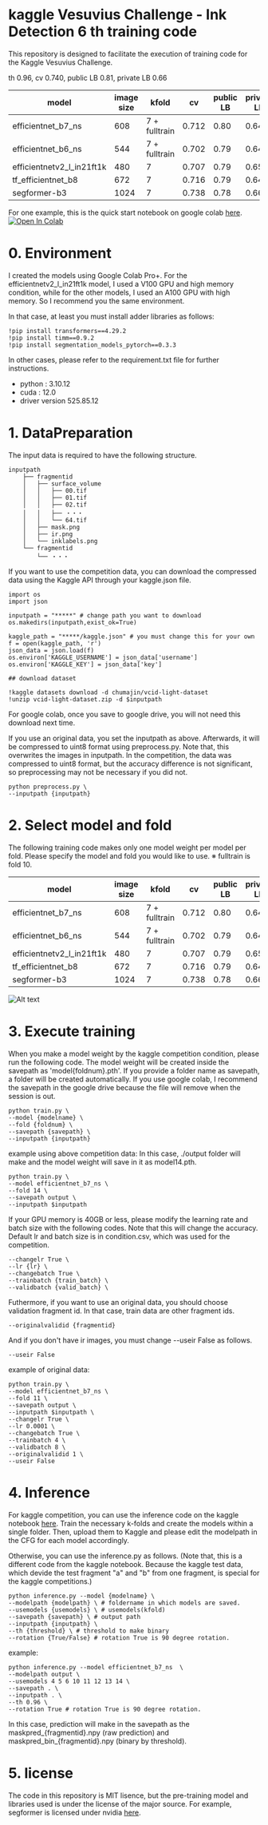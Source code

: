 # kaggle Vesuvius Challenge - Ink Detection 6 th training code
This repository is designed to facilitate the execution of training code for the Kaggle Vesuvius Challenge.

th 0.96, cv 0.740, public LB 0.81, private LB 0.66

| model                     | image size | kfold         | cv     | public LB | private LB | usemodels(kfold) for inference |
|---------------------------|------------|---------------|--------|-----------|------------|-------------------------------|
| efficientnet_b7_ns        | 608        | 7 + fulltrain | 0.712  | 0.80      | 0.64       | [4,5,6,10,11,12,13,14]        |
| efficientnet_b6_ns        | 544        | 7 + fulltrain | 0.702  | 0.79      | 0.64       | [4,5,6,10,11,12,13,14]        |
| efficientnetv2_l_in21ft1k | 480        | 7             | 0.707  | 0.79      | 0.65       | [4,5,6,11,12,13,14]           |
| tf_efficientnet_b8        | 672        | 7             | 0.716  | 0.79      | 0.64       | [4,5,6,11,12,13,14]           |
| segformer-b3              | 1024       | 7             | 0.738  | 0.78      | 0.66       | [4,5,6,11,12,13,14]           |

For one example, this is the quick start notebook on google colab [here](http://colab.research.google.com/github/chumajin/kaggle-VCID/blob/main/Quickstart_VCID_6th.ipynb).  [![Open In Colab](https://colab.research.google.com/assets/colab-badge.svg)](http://colab.research.google.com/github/chumajin/kaggle-VCID/blob/main/Quickstart_VCID_6th.ipynb)


# 0. Environment

I created the models using Google Colab Pro+. For the efficientnetv2_l_in21ft1k model, I used a V100 GPU and high memory condition, while for the other models, I used an A100 GPU with high memory. So I recommend you the same environment.

In that case, at least you must install adder libraries as follows:
~~~
!pip install transformers==4.29.2
!pip install timm==0.9.2
!pip install segmentation_models_pytorch==0.3.3
~~~

In other cases, please refer to the requirement.txt file for further instructions.

* python : 3.10.12
* cuda : 12.0
* driver version 525.85.12


# 1. DataPreparation

The input data is required to have the following structure.

~~~
inputpath
    ├── fragmentid
    │   ├── surface_volume
    │   │   ├── 00.tif
    │   │   ├── 01.tif
    │   │   ├── 02.tif
    │   │   ├── ・・・
    │   │   └── 64.tif
    │   ├── mask.png
    │   ├── ir.png
    │   └── inklabels.png
    └── fragmentid
        └── ・・・
~~~

If you want to use the competition data, you can download the compressed data using the Kaggle API through your kaggle.json file. 

~~~
import os
import json

inputpath = "*****" # change path you want to download
os.makedirs(inputpath,exist_ok=True)

kaggle_path = "*****/kaggle.json" # you must change this for your own
f = open(kaggle_path, 'r')
json_data = json.load(f)
os.environ['KAGGLE_USERNAME'] = json_data['username']
os.environ['KAGGLE_KEY'] = json_data['key']

## download dataset

!kaggle datasets download -d chumajin/vcid-light-dataset
!unzip vcid-light-dataset.zip -d $inputpath
~~~

For google colab, once you save to google drive, you will not need this download next time.

If you use an original data, you set the inputpath as above.
Afterwards, it will be compressed to uint8 format using preprocess.py.
Note that, this overwrites the images in inputpath.
In the competition, the data was compressed to uint8 format, but the accuracy difference is not significant, so preprocessing may not be necessary if you did not.

~~~
python preprocess.py \
--inputpath {inputpath}
~~~



# 2. Select model and fold

The following training code makes only one model weight per model per fold. Please specify the model and fold you would like to use.
※ fulltrain is fold 10.

| model                     | image size | kfold         | cv     | public LB | private LB | usemodels(kfold) for inference |
|---------------------------|------------|---------------|--------|-----------|------------|-------------------------------|
| efficientnet_b7_ns        | 608        | 7 + fulltrain | 0.712  | 0.80      | 0.64       | [4,5,6,10,11,12,13,14]        |
| efficientnet_b6_ns        | 544        | 7 + fulltrain | 0.702  | 0.79      | 0.64       | [4,5,6,10,11,12,13,14]        |
| efficientnetv2_l_in21ft1k | 480        | 7             | 0.707  | 0.79      | 0.65       | [4,5,6,11,12,13,14]           |
| tf_efficientnet_b8        | 672        | 7             | 0.716  | 0.79      | 0.64       | [4,5,6,11,12,13,14]           |
| segformer-b3              | 1024       | 7             | 0.738  | 0.78      | 0.66       | [4,5,6,11,12,13,14]           |

![Alt text](prediction.jpg)

# 3. Execute training

When you make a model weight by the kaggle competition condition, please run the following code. The model weight will be created inside the savepath as 'model{foldnum}.pth'. If you provide a folder name as savepath, a folder will be created automatically. If you use google colab, I recommend the savepath in the google drive because the file will remove when the session is out. 


~~~
python train.py \
--model {modelname} \
--fold {foldnum} \
--savepath {savepath} \
--inputpath {inputpath}
~~~

example using above competition data:
In this case, ./output folder will make and the model weight will save in it as model14.pth.

~~~
python train.py \
--model efficientnet_b7_ns \
--fold 14 \
--savepath output \
--inputpath $inputpath
~~~




If your GPU memory is 40GB or less, please modify the learning rate and batch size with the following codes.
Note that this will change the accuracy.
Default lr and batch size is in condition.csv, which was used for the competition. 

~~~
--changelr True \
--lr {lr} \
--changebatch True \
--trainbatch {train_batch} \
--validbatch {valid_batch} \
~~~

Futhermore, if you want to use an original data, you should choose validation fragment id. In that case, train data are other fragment ids.
~~~
--originalvalidid {fragmentid}
~~~


And if you don't have ir images, you must change --useir False as follows.
~~~
--useir False
~~~



example of original data:

~~~
python train.py \
--model efficientnet_b7_ns \
--fold 11 \
--savepath output \
--inputpath $inputpath \
--changelr True \
--lr 0.0001 \
--changebatch True \
--trainbatch 4 \
--validbatch 8 \
--originalvalidid 1 \
--useir False
~~~


# 4. Inference

For kaggle competition, you can use the inference code on the kaggle notebook [here](https://www.kaggle.com/code/chumajin/vcid-6th-place-inference). Train the necessary k-folds and create the models within a single folder. Then, upload them to Kaggle and please edit the modelpath in the CFG for each model accordingly.


Otherwise, you can use the inference.py as follows.
(Note that, this is a different code from the kaggle notebook. Because the kaggle test data, which devide the test fragment "a" and "b" from one fragment, is special for the kaggle competitions.)

~~~
python inference.py --model {modelname} \
--modelpath {modelpath} \ # foldername in which models are saved.
--usemodels {usemodels} \ # usemodels(kfold)
--savepath {savepath} \ # output path
--inputpath {inputpath} \
--th {threshold} \ # threshold to make binary
--rotation {True/False} # rotation True is 90 degree rotation.
~~~

example:

~~~
python inference.py --model efficientnet_b7_ns  \
--modelpath output \ 
--usemodels 4 5 6 10 11 12 13 14 \ 
--savepath . \
--inputpath . \
--th 0.96 \
--rotation True # rotation True is 90 degree rotation.
~~~


In this case, prediction will make in the savepath as the maskpred_{fragmentid}.npy (raw prediction) and maskpred_bin_{fragmentid}.npy (binary by threshold).


# 5. license

The code in this repository is MIT lisence, but the pre-training model and libraries used is under the license of the major source. For example, segformer is licensed under nvidia [here](https://github.com/NVlabs/SegFormer/blob/master/LICENSE).

